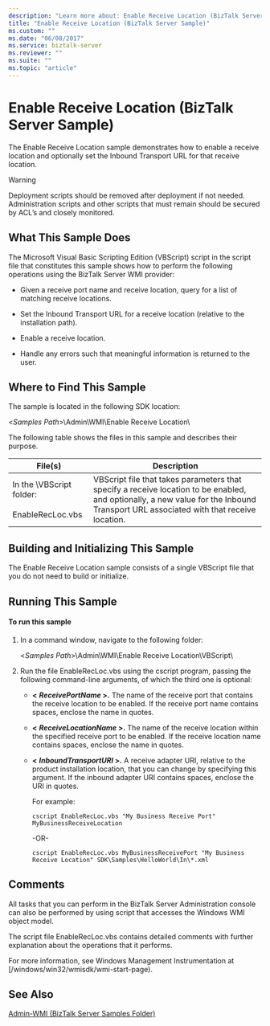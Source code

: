 ```yaml
---
description: "Learn more about: Enable Receive Location (BizTalk Server Sample)"
title: "Enable Receive Location (BizTalk Server Sample)"
ms.custom: ""
ms.date: "06/08/2017"
ms.service: biztalk-server
ms.reviewer: ""
ms.suite: ""
ms.topic: "article"
---
```

# Enable Receive Location (BizTalk Server Sample)
The Enable Receive Location sample demonstrates how to enable a receive location and optionally set the Inbound Transport URL for that receive location.

> [!WARNING]
>  Deployment scripts should be removed after deployment if not needed. Administration scripts and other scripts that must remain should be secured by ACL’s and closely monitored.

## What This Sample Does
 The Microsoft Visual Basic Scripting Edition (VBScript) script in the script file that constitutes this sample shows how to perform the following operations using the BizTalk Server WMI provider:

-   Given a receive port name and receive location, query for a list of matching receive locations.

-   Set the Inbound Transport URL for a receive location (relative to the installation path).

-   Enable a receive location.

-   Handle any errors such that meaningful information is returned to the user.

## Where to Find This Sample
 The sample is located in the following SDK location:

 \<*Samples Path*\>\Admin\WMI\Enable Receive Location\

 The following table shows the files in this sample and describes their purpose.

|File(s)|Description|
|---------------|-----------------|
|In the \VBScript folder:<br /><br /> EnableRecLoc.vbs|VBScript file that takes parameters that specify a receive location to be enabled, and optionally, a new value for the Inbound Transport URL associated with that receive location.|

## Building and Initializing This Sample
 The Enable Receive Location sample consists of a single VBScript file that you do not need to build or initialize.

## Running This Sample

#### To run this sample

1.  In a command window, navigate to the following folder:

     \<*Samples Path*\>\Admin\WMI\Enable Receive Location\VBScript\

2.  Run the file EnableRecLoc.vbs using the cscript program, passing the following command-line arguments, of which the third one is optional:

    -   **\<**
         ***ReceivePortName* \>.** The name of the receive port that contains the receive location to be enabled. If the receive port name contains spaces, enclose the name in quotes.

    -   **\<**
         ***ReceiveLocationName* \>.** The name of the receive location within the specified receive port to be enabled. If the receive location name contains spaces, enclose the name in quotes.

    -   **\<**
         ***InboundTransportURI* \>.** A receive adapter URI, relative to the product installation location, that you can change by specifying this argument. If the inbound adapter URI contains spaces, enclose the URI in quotes.

         For example:

        ```
        cscript EnableRecLoc.vbs "My Business Receive Port" MyBusinessReceiveLocation
        ```

         -OR-

        ```
        cscript EnableRecLoc.vbs MyBusinessReceivePort "My Business Receive Location" SDK\Samples\HelloWorld\In\*.xml
        ```

## Comments
 All tasks that you can perform in the BizTalk Server Administration console can also be performed by using script that accesses the Windows WMI object model.

 The script file EnableRecLoc.vbs contains detailed comments with further explanation about the operations that it performs.

 For more information, see Windows Management Instrumentation at [/windows/win32/wmisdk/wmi-start-page).

## See Also
 [Admin-WMI (BizTalk Server Samples Folder)](../core/admin-wmi-biztalk-server-samples-folder.md)
